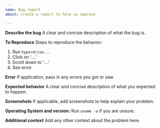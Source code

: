 ```yaml
---
name: Bug report
about: Create a report to help us improve

---
```


**Describe the bug**
A clear and concise description of what the bug is.

**To Reproduce**
Steps to reproduce the behavior:
1. Run `hyperdrive...`
2. Click on '....'
3. Scroll down to '....'
4. See error

**Error**
If application, pass in any errors you got or saw

**Expected behavior**
A clear and concise description of what you expected to happen.

**Screenshots**
If applicable, add screenshots to help explain your problem.

**Operating System and version:**
Run `uname -a` if you are unsure.

**Additional context**
Add any other context about the problem here.
